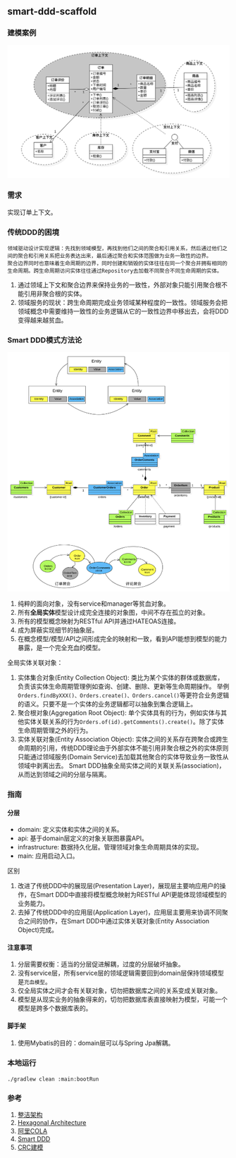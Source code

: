 ## smart-ddd-scaffold

### 建模案例

![订单领域建模](./docs/订单模型关系图.png)

### 需求

实现订单上下文。

### 传统DDD的困境

```text
领域驱动设计实现逻辑：先找到领域模型，再找到他们之间的聚合和引用关系，然后通过他们之间的聚合和引用关系把业务表达出来，最后通过聚合和实体范围做为业务一致性的边界。
聚合边界同时也意味着生命周期的边界，同时创建和销毁的实体往往在同一个聚合并拥有相同的生命周期。跨生命周期访问实体往往通过Repository去加载不同聚合不同生命周期的实体。
```

1. 通过领域上下文和聚合边界来保持业务的一致性，外部对象只能引用聚合根不能引用非聚合根的实体。
2. 领域服务的现状：跨生命周期完成业务领域某种程度的一致性。领域服务会把领域概念中需要维持一致性的业务逻辑从它的一致性边界中移出去，会将DDD变得越来越贫血。

### Smart DDD模式方法论

![smart-ddd建模](./docs/smart-ddd建模.png)

1. 纯粹的面向对象，没有service和manager等贫血对象。
2. 所有**全局实体**模型设计成完全连接的对象图，中间不存在孤立的对象。
3. 所有的模型概念映射为RESTful API并通过HATEOAS连接。
4. 成为屏蔽实现细节的抽象层。
5. 在概念模型/模型/API之间形成完全的映射和一致，看到API能想到模型的能力暴露，是一个完全充血的模型。

全局实体关联对象：

1. 实体集合对象(Entity Collection Object): 类比为某个实体的群体或数据库，负责该实体生命周期管理例如查询、创建、删除、更新等生命周期操作。
   举例`Orders.findByXXX()、Orders.create()、Orders.cancel()`等更符合业务逻辑的语义。只要不是一个实体的业务逻辑都可以抽象到集合逻辑上。
2. 聚合根对象(Aggregation Root Object): 单个实体具有的行为，例如实体与其他实体关联关系的行为`Orders.of(id).getComments().create()`。除了实体生命周期管理之外的行为。
3. 实体关联对象(Entity Association Object): 实体之间的关系存在跨聚合或跨生命周期的引用，传统DDD理论由于外部实体不能引用非聚合根之外的实体原则只能通过领域服务(Domain Service)去加载其他聚合的实体导致业务一致性从领域中剥离出去。
   Smart DDD抽象全局实体之间的关联关系(association)，从而达到领域之间的分层与隔离。

### 指南

#### 分层

* domain: 定义实体和实体之间的关系。
* api: 基于domain层定义的对象关联图暴露API。
* infrastructure: 数据持久化层。管理领域对象生命周期具体的实现。
* main: 应用启动入口。

区别

1. 改进了传统DDD中的展现层(Presentation Layer)，展现层主要响应用户的操作，在Smart DDD中直接将模型概念映射为RESTful API更能体现领域模型的业务能力。
2. 去掉了传统DDD中的应用层(Application Layer)，应用层主要用来协调不同聚合之间的协作，在Smart DDD中通过实体关联对象(Entity Association Object)完成。

#### 注意事项

1. 分层需要权衡：适当的分层促进解耦，过度的分层破坏抽象。
2. 没有service层，所有service层的领域逻辑需要回到domain层保持领域模型是`充血模型`。
3. 仅全局实体之间才会有关联对象，切勿把数据库之间的关系变成关联对象。
4. 模型是从现实业务的抽象得来的，切勿把数据库表直接映射为模型，可能一个模型是跨多个数据库表的。

#### 脚手架

1. 使用Mybatis的目的：domain层可以与Spring Jpa解耦。

### 本地运行

`./gradlew clean :main:bootRun`

### 参考

1. [整洁架构](https://blog.cleancoder.com/uncle-bob/2012/08/13/the-clean-architecture.html)
2. [Hexagonal Architecture](https://herbertograca.com/2017/11/16/explicit-architecture-01-ddd-hexagonal-onion-clean-cqrs-how-i-put-it-all-together/)
3. [阿里COLA](https://github.com/alibaba/COLA)
4. [Smart DDD](https://github.com/Business-Oriented-Design/business-oriented.design)
5. [CRC建模](http://c2.com/doc/oopsla89/paper.html)
